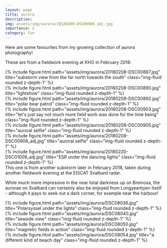 ```yaml
---
layout: page
title: aurora
description: 
img: assets/img/aurora/20180208-DSC00906_adj.jpg
importance: 2
category: fun
---
```


Here are some favourites from my growing collection of aurora photography!

These are from a fieldwork evening at KHO in February 2018:

<div class="row">
    <div class="col-sm mt-3 mt-md-0">
        {% include figure.html path="assets/img/aurora/20180208-DSC00887.jpg" title="substorm view from the far north towards the south" class="img-fluid rounded z-depth-1" %}
    </div>
</div>

<div class="row">
    <div class="col-sm mt-3 mt-md-0">
        {% include figure.html path="assets/img/aurora/20180208-DSC00890.jpg" title="lightshow" class="img-fluid rounded z-depth-1" %}
    </div>
    <div class="col-sm mt-3 mt-md-0">
        {% include figure.html path="assets/img/aurora/20180208-DSC00892.jpg" title="polar bear patrol" class="img-fluid rounded z-depth-1" %}
    </div>
</div>

<div class="row">
    <div class="col-sm mt-3 mt-md-0">
        {% include figure.html path="assets/img/aurora/20180208-DSC00903.jpg" title="let's just say not much more field work was done for the time being" class="img-fluid rounded z-depth-1" %}
    </div>
</div>

<div class="row">
    <div class="col-sm mt-3 mt-md-0">
        {% include figure.html path="assets/img/aurora/20180208-DSC00905.jpg" title="auroral selfie" class="img-fluid rounded z-depth-1" %}
    </div>
</div>

<div class="row">
    <div class="col-sm mt-3 mt-md-0">
        {% include figure.html path="assets/img/aurora/20180208-DSC00906_adj.jpg" title="auroral selfie" class="img-fluid rounded z-depth-1" %}
    </div>
</div>

<div class="row">
    <div class="col-sm mt-3 mt-md-0">
        {% include figure.html path="assets/img/aurora/20180220-DSC01009_adj.jpg" title="ESR under the dancing lights" class="img-fluid rounded z-depth-1" %}
    </div>
</div>
<div class="caption">
    This one is from another substorm later in February 2018, taken during another fieldwork evening at the EISCAT Svalbard radar.
</div>

While much more impressive in the near total darkness up on Breinosa, the aurorae on Svalbard can certainly also be enjoyed from Longyearbyen itself - although it pays to seek out a dark corner, for example near the harbour!

<div class="row">
    <div class="col-sm mt-3 mt-md-0">
        {% include figure.html path="assets/img/aurora/DSC08036.jpg" title="Polarsyssel under the lights" class="img-fluid rounded z-depth-1" %}
    </div>
    <div class="col-sm mt-3 mt-md-0">
        {% include figure.html path="assets/img/aurora/DSC08040.jpg" title="seaside view" class="img-fluid rounded z-depth-1" %}
    </div>
</div>

<div class="row">
    <div class="col-sm mt-3 mt-md-0">
        {% include figure.html path="assets/img/aurora/DSC08050.jpg" title="magnetic fields in action" class="img-fluid rounded z-depth-1" %}
    </div>
    <div class="col-sm mt-3 mt-md-0">
        {% include figure.html path="assets/img/aurora/DSC08054.jpg" title="a different kind of beach day" class="img-fluid rounded z-depth-1" %}
    </div>
</div>



